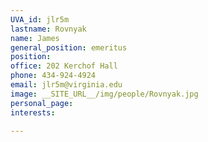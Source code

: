 ```yaml
---
UVA_id: jlr5m
lastname: Rovnyak
name: James
general_position: emeritus
position:
office: 202 Kerchof Hall
phone: 434-924-4924
email: jlr5m@virginia.edu
image: __SITE_URL__/img/people/Rovnyak.jpg
personal_page:
interests:

---
```

